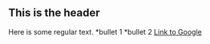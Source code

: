 ## This is the header

Here is some regular text.
*bullet 1
*bullet 2
[Link to Google](http://www.google.com)